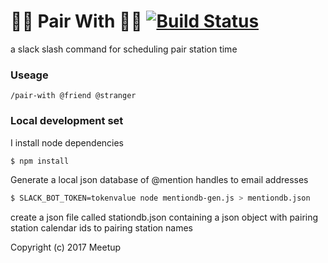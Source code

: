 # 👩‍💻 Pair With 👨‍💻 [![Build Status](https://travis-ci.org/meetup/pair-with.svg?branch=master)](https://travis-ci.org/meetup/pair-with)

a slack slash command for scheduling pair station time

### Useage
```
/pair-with @friend @stranger
```

### Local development set

I install node dependencies

```bash
$ npm install
```

Generate a local json database of @mention handles to email addresses

```bash
$ SLACK_BOT_TOKEN=tokenvalue node mentiondb-gen.js > mentiondb.json
```

create a json file called stationdb.json containing a json object with pairing station calendar ids to pairing station names

Copyright (c) 2017 Meetup
